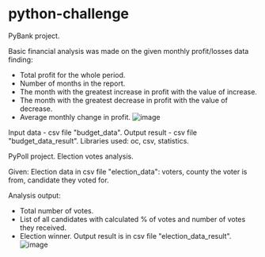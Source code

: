 # python-challenge

PyBank project.

Basic financial analysis was made on the given monthly profit/losses data finding:
- Total profit for the whole period.
- Number of months in the report.
- The month with the greatest increase in profit with the value of increase.
- The month with the greatest decrease in profit with the value of decrease.
- Average monthly change in profit.
![image](https://github.com/user-attachments/assets/3bd95009-7187-4fea-a3f7-e62e7a30d8c4)


Input data - csv file "budget_data".
Output result - csv file "budget_data_result".
Libraries used: oc, csv, statistics.



PyPoll project.
Election votes analysis.

Given:
Election data in csv file "election_data":
voters, county the voter is from, candidate they voted for.

Analysis output:
- Total number of votes.
- List of all candidates with calculated % of votes and number of votes they received.
- Election winner.
Output result is in csv file "election_data_result".
![image](https://github.com/user-attachments/assets/4b020a67-a504-4837-a8f9-49ef1e9a0e7d)

